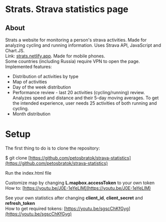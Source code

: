 
# Strats. Strava statistics page


## About
Strats a website for monitoring a person's strava activities. Made for analyzing cycling and running information. Uses Strava API, JavaScript and Chart.JS.<br>
Link: [strats.netlify.app](https://strats.netlify.app). Made for mobile phones. <br>
Some countries (including Russia) require VPN to open the page. <br>
Implemented features:
- Distribution of activities by type
- Map of activities
- Day of the week distribution
- Performance review - last 20 activities (cycling/running) review. Analyzes speed and distance and their 5-day moving averages. To get the intended experience, user needs 25 activities of both running and cycling.
- Month distribution

# Setup

The first thing to do is to clone the repository:

$ git clone [https://github.com/petosbratok/strava-statistics](https://github.com/petosbratok/strava-statistics)

Run the index.html file

Customize map by changing **L.mapbox.accessToken** to your own token <br>
How to: [https://youtu.be/J0E-1eYeLlM](https://youtu.be/J0E-1eYeLlM)

See your own statistics after changing **client_id**, **client_secret** and **refresh_token** <br>
How to get required tokens: [https://youtu.be/sgscChKfGyg](https://youtu.be/sgscChKfGyg)
